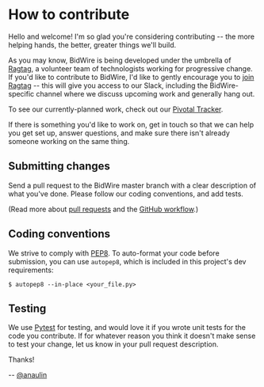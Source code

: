 # How to contribute

Hello and welcome! I'm so glad you're considering contributing -- the more
helping hands, the better, greater things we'll build.

As you may know, BidWire is being developed under the umbrella of
[Ragtag](https://ragtag.org), a volunteer team of technologists working for
progressive change. If you'd like to contribute to BidWire, I'd like to gently
encourage you to [join Ragtag](https://ragtag.org/join/) -- this will give you
access to our Slack, including the BidWire-specific channel where we discuss
upcoming work and generally hang out.

To see our currently-planned work, check out our [Pivotal
Tracker](https://www.pivotaltracker.com/n/projects/1996883).

If there is something you'd like to work on, get in touch so that we can help
you get set up, answer questions, and make sure there isn't already someone
working on the same thing.

## Submitting changes

Send a pull request to the BidWire master branch with a clear description
of what you've done. Please follow our coding conventions, and add tests.

(Read more about [pull
requests](https://help.github.com/articles/about-pull-requests/) and the [GitHub
workflow](https://github.com/asmeurer/git-workflow).)

## Coding conventions

We strive to comply with [PEP8](https://www.python.org/dev/peps/pep-0008/). To
auto-format your code before submission, you can use `autopep8`, which is
included in this project's dev requirements:
```
$ autopep8 --in-place <your_file.py>
```

## Testing

We use [Pytest](https://docs.pytest.org/en/latest/) for testing, and would love
it if you wrote unit tests for the code you contribute. If for whatever reason
you think it doesn't make sense to test your change, let us know in your pull
request description.

Thanks!

-- [@anaulin](https://github.com/anaulin)
